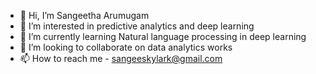 - 👋 Hi, I’m Sangeetha Arumugam
- 👀 I’m interested in predictive analytics and deep learning
- 🌱 I’m currently learning Natural language processing in deep learning
- 💞️ I’m looking to collaborate on data analytics works
- 📫 How to reach me - sangeeskylark@gmail.com

<!---
Sangeetha1193/Sangeetha1193 is a ✨ special ✨ repository because its `README.md` (this file) appears on your GitHub profile.
You can click the Preview link to take a look at your changes.
--->
